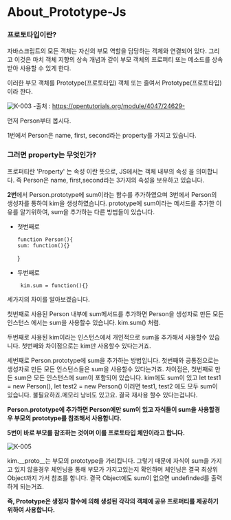# About_Prototype-Js

<h3>프로토타입이란?</h3>

<p>자바스크립트의 모든 객체는 자신의 부모 역할을 담당하는 객체와 연결되어 있다.
그리고 이것은 마치 객체 지향의 상속 개념과 같이 부모 객체의 프로퍼티 또는 메소드를 상속받아 사용할 수 있게 한다.</p>

이러한 부모 객체를 Prototype(프로토타입) 객체 또는 줄여서 Prototype(프로토타입)이라 한다.


![K-003](https://user-images.githubusercontent.com/36911316/113822212-1d858b80-97b8-11eb-86e1-7e0aa1ecd52c.png)
-출처 : https://opentutorials.org/module/4047/24629-

먼저 Person부터 봅시다.

<p>1번에서 Person은 name, first, second라는 property를 가지고 있습니다.</p>
<h3>그러면 property는 무엇인가?</h3>
<p>프로퍼티란 'Property' 는 속성 이란 뜻으로, JS에서는 객체 내부의 속성 을 의미합니다.
즉 Person은 name, first,second라는 3가지의 속성을 보유하고 있습니다.</p>

<strong>2번</strong>에서 Person.prototype에 sum이라는 함수를 추가하였으며 3번에서 Person의 생성자를 통하여 kim을 생성하였습니다.
prototype에 sum이라는 메서드를 추가한 이유를 알기위하여, sum을 추가하는 다른 방법들이 있습니다.

<ul>
  <li>
    첫번째로
    
    function Person(){
    sum: function(){}
  }
  
  </li>
  <li>
    두번째로
  
     kim.sum = function(){}
  </li>
</ul>



세가지의 차이를 알아보겠습니다.

첫번째로 사용된 Person 내부에 sum메서드를 추가하면 Person을 생성자로 만든 모든 인스턴스 에서는 sum을 사용할수 있습니다.
kim.sum() 처럼.

두번째로 사용된 kim이라는 인스턴스에서 개인적으로 sum을 추가해서 사용할수 있습니다. 첫번째와 차이점으로는 kim만 사용할수 있다는거죠.

세번째로 Person.prototype에 sum을 추가하는 방법입니다. 
첫번째와 공통점으로는 생성자로 만든 모든 인스턴스들은 sum을 사용할수 있다는거죠.
차이점은, 첫번째로 만든 sum은 모든 인스턴스에 sum이 포함되어 있습니다.
kim에도 sum이 있고 let test1 = new Person(), let test2 = new Person() 이러면 test1, test2 에도 모두 sum이 있습니다.
불필요하죠.메모리 낭비도 있고요. 결국 재사용 할수 있다는겁니다.

<strong>Person.prototype에 추가하면 Person에만 sum이 있고 자식들이 sum을 사용할경우 부모의 prototype를 참조해서 사용합니다.

5번이 바로 부모를 참조하는 것이며 이를 프로토타입 체인이라고 합니다.</strong>

![K-005](https://user-images.githubusercontent.com/36911316/113824354-a6052b80-97ba-11eb-910a-124802be95fc.png)

kim.__proto__는 부모의 prototype을 가리킵니다.
그렇기 때문에 자식이 sum을 가지고 있지 않을경우 체인닝을 통해 부모가 가지고있는지 확인하며 체인닝은 결국 최상위 Object까지 가서 참조를 합니다.
결국 Object에도 sum이 없으면 undefinded를 출력하게 되는거죠.

<strong>즉, Prototype은 생정자 함수에 의해 생성된 각각의 객체에 공유 프로퍼티를 제공하기 위하여 사용합니다.</strong>

